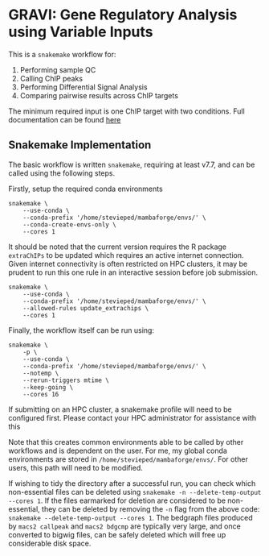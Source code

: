 # GRAVI: Gene Regulatory Analysis using Variable Inputs

This is a `snakemake` workflow for:

1. Performing sample QC
2. Calling ChIP peaks
3. Performing Differential Signal Analysis
4. Comparing pairwise results across ChIP targets

The minimum required input is one ChIP target with two conditions.
Full documentation can be found [here](https://smped.github.io/GRAVI/)

## Snakemake Implementation

The basic workflow is written `snakemake`, requiring at least v7.7, and can be called using the following steps.

Firstly, setup the required conda environments

```
snakemake \
	--use-conda \
	--conda-prefix '/home/stevieped/mambaforge/envs/' \
	--conda-create-envs-only \
	--cores 1
```

It should be noted that the current version requires the R package `extraChIPs` to be updated which requires an active internet connection.
Given internet connectivity is often restricted on HPC clusters, it may be prudent to run this one rule in an interactive session before job submission.

```
snakemake \
	--use-conda \
	--conda-prefix '/home/stevieped/mambaforge/envs/' \
	--allowed-rules update_extrachips \
	--cores 1
```

Finally, the workflow itself can be run using:

```
snakemake \
	-p \
	--use-conda \
	--conda-prefix '/home/stevieped/mambaforge/envs/' \
	--notemp \
	--rerun-triggers mtime \
	--keep-going \
	--cores 16
```

If submitting on an HPC cluster, a snakemake profile will need to be configured first.
Please contact your HPC administrator for assistance with this


Note that this creates common environments able to be called by other workflows and is dependent on the user.
For me, my global conda environments are stored in `/home/stevieped/mambaforge/envs/`.
For other users, this path will need to be modified.

If wishing to tidy the directory after a successful run, you can check which non-essential files can be deleted using `snakemake -n --delete-temp-output --cores 1`.
If the files earmarked for deletion are considered to be non-essential, they can be deleted by removing the `-n` flag from the above code: `snakemake --delete-temp-output --cores 1`.
The bedgraph files produced by `macs2 callpeak` and `macs2 bdgcmp` are typically very large, and once converted to bigwig files, can be safely deleted which will free up considerable disk space.
